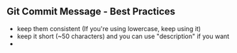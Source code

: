 ## Git Commit Message - Best Practices
- keep them consistent (If you're using lowercase, keep using it)
- keep it short (~50 characters) and you can use "description" if you want
- 